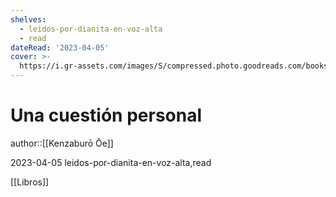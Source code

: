 ```yaml
---
shelves:
  - leidos-por-dianita-en-voz-alta
  - read
dateRead: '2023-04-05'
cover: >-
  https://i.gr-assets.com/images/S/compressed.photo.goodreads.com/books/1516802796l/38192936._SY475_.jpg
---
```

# Una cuestión personal

author::[[Kenzaburō Ōe]]

2023-04-05
leidos-por-dianita-en-voz-alta,read

[[Libros]]